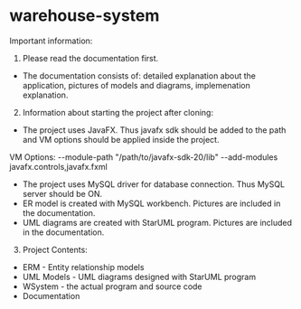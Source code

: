 # warehouse-system
Important information:

1. Please read the documentation first.
- The documentation consists of: detailed explanation about the application, pictures of models and diagrams, implemenation explanation.

2. Information about starting the project after cloning:

- The project uses JavaFX. Thus javafx sdk should be added to the path and VM options should be applied inside the project.

VM Options: --module-path "/path/to/javafx-sdk-20/lib" --add-modules javafx.controls,javafx.fxml

- The project uses MySQL driver for database connection. Thus MySQL server should be ON.
- ER model is created with MySQL workbench. Pictures are included in the documentation.
- UML diagrams are created with StarUML program. Pictures are included in the documentation.

3. Project Contents: 
- ERM - Entity relationship models
- UML Models - UML diagrams designed with StarUML program
- WSystem - the actual program and source code
- Documentation


